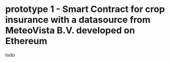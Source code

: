 # prototype 1 - Smart Contract for crop insurance with a datasource from MeteoVista B.V. developed on Ethereum
todo
